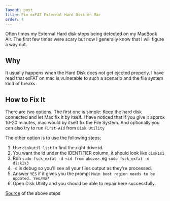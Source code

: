 ```yaml
---
layout: post
title: Fix exFAT External Hard Disk on Mac
order: 4
---
```


Often times my External Hard disk stops being detected on my MacBook Air. The first few times were scary but now I generally know that I will figure a way out.

## Why
It usually happens when the Hard Disk does not get ejected properly. I have read that exFAT on mac is vulnerable to such a scenario and the file system kind of breaks.

## How to Fix It
There are two options. The first one is simple: Keep the hard disk connected and let Mac fix it by itself. I have noticed that if you give it approx 10-20 minutes, mac would by itself fix the File System. And optionally you can also try to run `First-Aid` from `Disk Utility`

The other option is to use the following steps:

1. Use `diskutil list` to find the right drive id.
  1. You want the id under the IDENTIFIER column, it should look like `disk1s1`
2. Run `sudo fsck_exfat -d <id from above>`. eg `sudo fsck_exfat -d disk1s3`
  1. `-d` is debug so you'll see all your files output as they're processed.
3. Answer `YES` if it gives you the prompt `Main boot region needs to be updated. Yes/No?`
4. Open Disk Utility and you should be able to repair here successfully.

[Source](https://gist.github.com/scottopell/595717f0f77ef670f75498bd01f8cab1) of the above steps